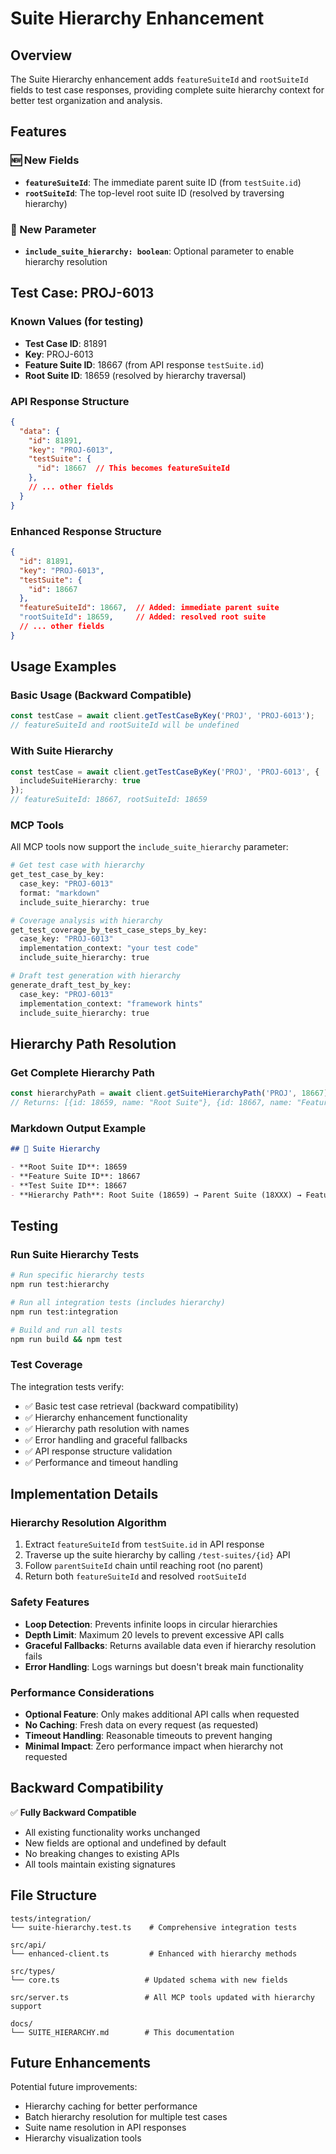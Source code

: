 # Suite Hierarchy Enhancement

## Overview

The Suite Hierarchy enhancement adds `featureSuiteId` and `rootSuiteId` fields to test case responses, providing complete suite hierarchy context for better test organization and analysis.

## Features

### 🆕 New Fields
- **`featureSuiteId`**: The immediate parent suite ID (from `testSuite.id`)
- **`rootSuiteId`**: The top-level root suite ID (resolved by traversing hierarchy)

### 🔧 New Parameter
- **`include_suite_hierarchy: boolean`**: Optional parameter to enable hierarchy resolution

## Test Case: PROJ-6013

### Known Values (for testing)
- **Test Case ID**: 81891
- **Key**: PROJ-6013
- **Feature Suite ID**: 18667 (from API response `testSuite.id`)
- **Root Suite ID**: 18659 (resolved by hierarchy traversal)

### API Response Structure
```json
{
  "data": {
    "id": 81891,
    "key": "PROJ-6013",
    "testSuite": {
      "id": 18667  // This becomes featureSuiteId
    },
    // ... other fields
  }
}
```

### Enhanced Response Structure
```json
{
  "id": 81891,
  "key": "PROJ-6013",
  "testSuite": {
    "id": 18667
  },
  "featureSuiteId": 18667,  // Added: immediate parent suite
  "rootSuiteId": 18659,     // Added: resolved root suite
  // ... other fields
}
```

## Usage Examples

### Basic Usage (Backward Compatible)
```typescript
const testCase = await client.getTestCaseByKey('PROJ', 'PROJ-6013');
// featureSuiteId and rootSuiteId will be undefined
```

### With Suite Hierarchy
```typescript
const testCase = await client.getTestCaseByKey('PROJ', 'PROJ-6013', { 
  includeSuiteHierarchy: true 
});
// featureSuiteId: 18667, rootSuiteId: 18659
```

### MCP Tools
All MCP tools now support the `include_suite_hierarchy` parameter:

```bash
# Get test case with hierarchy
get_test_case_by_key:
  case_key: "PROJ-6013"
  format: "markdown"
  include_suite_hierarchy: true

# Coverage analysis with hierarchy
get_test_coverage_by_test_case_steps_by_key:
  case_key: "PROJ-6013"
  implementation_context: "your test code"
  include_suite_hierarchy: true

# Draft test generation with hierarchy
generate_draft_test_by_key:
  case_key: "PROJ-6013"
  implementation_context: "framework hints"
  include_suite_hierarchy: true
```

## Hierarchy Path Resolution

### Get Complete Hierarchy Path
```typescript
const hierarchyPath = await client.getSuiteHierarchyPath('PROJ', 18667);
// Returns: [{id: 18659, name: "Root Suite"}, {id: 18667, name: "Feature Suite"}]
```

### Markdown Output Example
```markdown
## 📁 Suite Hierarchy

- **Root Suite ID**: 18659
- **Feature Suite ID**: 18667  
- **Test Suite ID**: 18667
- **Hierarchy Path**: Root Suite (18659) → Parent Suite (18XXX) → Feature Suite (18667) → Test Case
```

## Testing

### Run Suite Hierarchy Tests
```bash
# Run specific hierarchy tests
npm run test:hierarchy

# Run all integration tests (includes hierarchy)
npm run test:integration

# Build and run all tests
npm run build && npm test
```

### Test Coverage
The integration tests verify:
- ✅ Basic test case retrieval (backward compatibility)
- ✅ Hierarchy enhancement functionality  
- ✅ Hierarchy path resolution with names
- ✅ Error handling and graceful fallbacks
- ✅ API response structure validation
- ✅ Performance and timeout handling

## Implementation Details

### Hierarchy Resolution Algorithm
1. Extract `featureSuiteId` from `testSuite.id` in API response
2. Traverse up the suite hierarchy by calling `/test-suites/{id}` API
3. Follow `parentSuiteId` chain until reaching root (no parent)
4. Return both `featureSuiteId` and resolved `rootSuiteId`

### Safety Features
- **Loop Detection**: Prevents infinite loops in circular hierarchies
- **Depth Limit**: Maximum 20 levels to prevent excessive API calls
- **Graceful Fallbacks**: Returns available data even if hierarchy resolution fails
- **Error Handling**: Logs warnings but doesn't break main functionality

### Performance Considerations
- **Optional Feature**: Only makes additional API calls when requested
- **No Caching**: Fresh data on every request (as requested)
- **Timeout Handling**: Reasonable timeouts to prevent hanging
- **Minimal Impact**: Zero performance impact when hierarchy not requested

## Backward Compatibility

✅ **Fully Backward Compatible**
- All existing functionality works unchanged
- New fields are optional and undefined by default
- No breaking changes to existing APIs
- All tools maintain existing signatures

## File Structure

```
tests/integration/
└── suite-hierarchy.test.ts    # Comprehensive integration tests

src/api/
└── enhanced-client.ts         # Enhanced with hierarchy methods

src/types/
└── core.ts                   # Updated schema with new fields

src/server.ts                 # All MCP tools updated with hierarchy support

docs/
└── SUITE_HIERARCHY.md        # This documentation
```

## Future Enhancements

Potential future improvements:
- Hierarchy caching for better performance
- Batch hierarchy resolution for multiple test cases
- Suite name resolution in API responses
- Hierarchy visualization tools
